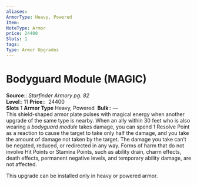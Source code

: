 ```yaml
---
aliases: 
ArmorType: Heavy, Powered
Item:
NoteType: Armor
price: 24400
Slots: 1
tags: 
Type: Armor Upgrades
---
```


# Bodyguard Module (MAGIC)

**Source**:: _Starfinder Armory pg. 82_  
**Level**:: 11
**Price**::  24400  
**Slots** 1 **Armor Type** Heavy, Powered 
**Bulk**:: —  
This shield-shaped armor plate pulses with magical energy when another upgrade of the same type is nearby. When an ally within 30 feet who is also wearing a _bodyguard module_ takes damage, you can spend 1 Resolve Point as a reaction to cause the target to take only half the damage, and you take the amount of damage not taken by the target. The damage you take can’t be negated, reduced, or redirected in any way. Forms of harm that do not involve Hit Points or Stamina Points, such as ability drain, charm effects, death effects, permanent negative levels, and temporary ability damage, are not affected.  
  
This upgrade can be installed only in heavy or powered armor.
